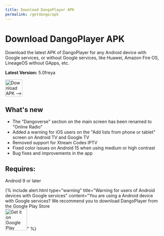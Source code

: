 ```yaml
---
title: Download DangoPlayer APK
permalink: /getdango/apk
---
```

# Download DangoPlayer APK
Download the latest APK of DangoPlayer for any Android device with Google services, or without Google services, like Huawei, Amazon Fire OS, LineageOS without GApps, etc.
 
**Latest Version:** 5.0freya

<a href="https://github.com/brunochanrio/DangoPlayer/releases/download/5.0freya/DangoPlayer_5.0freya.apk"><img alt="Download APK -->" height="55" src="https://brunochanrio.github.io/DangoPlayer/assets/DownloadAPK.png"/></a>
 
## What's new
- The "Dangoverse" section on the main screen has been renamed to "Online Radio"
- Added a warning for iOS users on the "Add lists from phone or tablet" screen on Android TV and Google TV
- Removed support for Xtream Codes IPTV
- Fixed color issues on Android 15 when using medium or high contrast
- Bug fixes and improvements in the app

## Requires:
Android 9 or later
 
{% include alert.html type="warning" title="Warning for users of Android devices with Google services" content="You are using a Android device with Google services? We recommend you to download DangoPlayer from the Google Play Store  <br> <a href='https://play.google.com/store/apps/details?id=com.brunochanrio.dangoplayeruni&pcampaignid=pcampaignidMKT-Other-global-all-co-prtnr-py-PartBadge-Mar2515-1'><img alt='Get it on Google Play' height='70' src='https://play.google.com/intl/en_us/badges/static/images/badges/en_badge_web_generic.png'/></a>" %}
